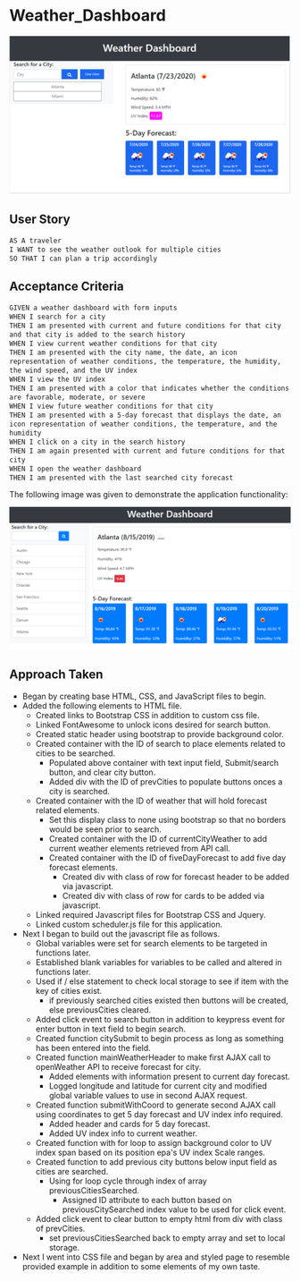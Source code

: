 # Weather_Dashboard

![screen shot](./assets/screenShot.png)

## User Story

```
AS A traveler
I WANT to see the weather outlook for multiple cities
SO THAT I can plan a trip accordingly
```

## Acceptance Criteria

```
GIVEN a weather dashboard with form inputs
WHEN I search for a city
THEN I am presented with current and future conditions for that city and that city is added to the search history
WHEN I view current weather conditions for that city
THEN I am presented with the city name, the date, an icon representation of weather conditions, the temperature, the humidity, the wind speed, and the UV index
WHEN I view the UV index
THEN I am presented with a color that indicates whether the conditions are favorable, moderate, or severe
WHEN I view future weather conditions for that city
THEN I am presented with a 5-day forecast that displays the date, an icon representation of weather conditions, the temperature, and the humidity
WHEN I click on a city in the search history
THEN I am again presented with current and future conditions for that city
WHEN I open the weather dashboard
THEN I am presented with the last searched city forecast
```

The following image was given to demonstrate the application functionality:

![weather dashboard demo](./assets/06-server-side-apis-homework-demo.png)

## Approach Taken
- Began by creating base HTML, CSS, and JavaScript files to begin.
- Added the following elements to HTML file.
    - Created links to Bootstrap CSS in addition to custom css file.
    - Linked FontAwesome to unlock icons desired for search button.
    - Created static header using bootstrap to provide background color.
    - Created container with the ID of search to place elements related to cities to be searched. 
        - Populated above container with text input field, Submit/search button, and clear city button.
        - Added div with the ID of prevCities to populate buttons onces a city is searched. 
    - Created container with the ID of weather that will hold forecast related elements.
        - Set this display class to none using bootstrap so that no borders would be seen prior to search.
        - Created container with the ID of currentCityWeather to add current weather elements retrieved from API call. 
        - Created container with the ID of fiveDayForecast to add five day forecast elements. 
            - Created div with class of row for forecast header to be added via javascript.
            - Created div with class of row for cards to be added via javascript. 
    - Linked required Javascript files for Bootstrap CSS and Jquery.
    - Linked custom scheduler.js file for this application.
- Next I began to build out the javascript file as follows.
    - Global variables were set for search elements to be targeted in functions later.
    - Established blank variables for variables to be called and altered in functions later. 
    - Used if / else statement to check local storage to see if item with the key of cities exist. 
        - if previously searched cities existed then buttons will be created, else previousCities cleared.
    - Added click event to search button in addition to keypress event for enter button in text field to begin search.
    - Created function citySubmit to begin process as long as something has been entered into the field.
    - Created function mainWeatherHeader to make first AJAX call to openWeather API to receive forecast for city.
        - Added elements with information present to current day forecast. 
        - Logged longitude and latitude for current city and modified global variable values to use in second AJAX request. 
    - Created function submitWithCoord to generate second AJAX call using coordinates to get 5 day forecast and UV index info required. 
        - Added header and cards for 5 day forecast.
        - Added UV index info to current weather. 
    - Created function with for loop to assign background color to UV index span based on its position epa's UV index Scale ranges.
    - Created function to add previous city buttons below input field as cities are searched.
        - Using for loop cycle through index of array previousCitiesSearched.
            - Assigned ID attribute to each button based on previousCitySearched index value to be used for click event. 
    - Added click event to clear button to empty html from div with class of prevCities.
        - set previousCitiesSearched back to empty array and set to local storage. 
- Next I went into CSS file and began by area and styled page to resemble provided example in addition to some elements of my own taste. 








